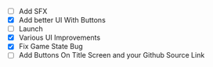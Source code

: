 -   [ ] Add SFX
-   [x] Add better UI With Buttons
-   [ ] Launch
-   [x] Various UI Improvements
-   [x] Fix Game State Bug
-   [ ] Add Buttons On Title Screen and your Github Source Link
